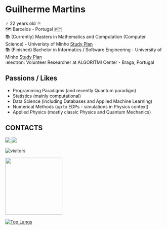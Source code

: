 # Guilherme Martins

:male_sign: 22 years old :aquarius: <br>
🗺️ Barcelos - Portugal :portugal: <br>
📚 (Currently) Masters in Mathematics and Computation (Computer Science) - Univeristy of Minho <a href="https://www.ecum.uminho.pt/en/Ensino/Pages/masters/Master-Degree-in-Mathematics-and-Computation.aspx">Study Plan</a> <br>
📚 (Finished) Bachelor in Informatics / Software Engineering - University of Minho <a 
href="https://www.eng.uminho.pt/en/study/_layouts/15/UMinho.PortaisUOEI.UI/Pages/CatalogoCursoDetail.aspx?itemId=4699&catId=14" target="_blank">Study Plan</a>
 <br>
:electron: Volunteer Researcher at ALGORITMI Center - Braga, Portugal <br>

## Passions / Likes
- Programming Paradigms (and recently Quantum paradigm)
- Statistics (mainly computational)
- Data Science (including Databases and Applied Machine Learning)
- Numerical Methods (up to EDPs - simulations in Physics context)
- Applied Physics (mostly classic Physics and Quantum Mechanics)

## CONTACTS
  
<div> 
  <a href="mailto:guissmartins.work@gmail.com" target="_blank">
    <img src="https://img.shields.io/badge/Gmail-D14836?style=for-the-badge&logo=gmail&logoColor=white">
    </a>
  <a href="https://www.linkedin.com/in/guilherme-martins-92024614b/" target="_blank">
    <img src="https://img.shields.io/badge/LinkedIn-0077B5?style=for-the-badge&logo=linkedin&logoColor=white">
    </a>
  
  
![visitors](https://visitor-badge.glitch.me/badge?page_id=page.id)

<img height="180em" src="https://github-readme-stats.vercel.app/api?username=GuiSSMartins&show_icons=true&hide_border=true&&count_private=true&include_all_commits=true&theme=tokyonight" />

[![Top Langs](https://github-readme-stats.vercel.app/api/top-langs/?username=GuiSSMartins&theme=tokyonight)](https://github.com/GuiSSMartins/github-readme-stats)
